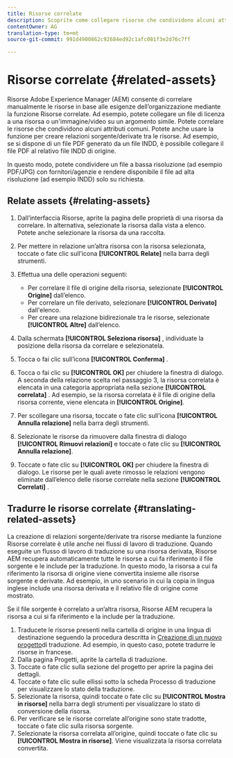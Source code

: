 ```yaml
---
title: Risorse correlate
description: Scoprite come collegare risorse che condividono alcuni attributi comuni. Potete anche usare la funzione per creare relazioni sorgente/derivate tra le risorse.
contentOwner: AG
translation-type: tm+mt
source-git-commit: 991d4900862c92684ed92c1afc081f3e2d76c7ff

---
```



# Risorse correlate {#related-assets}

Risorse Adobe Experience Manager (AEM) consente di correlare manualmente le risorse in base alle esigenze dell’organizzazione mediante la funzione Risorse correlate. Ad esempio, potete collegare un file di licenza a una risorsa o un&#39;immagine/video su un argomento simile. Potete correlare le risorse che condividono alcuni attributi comuni. Potete anche usare la funzione per creare relazioni sorgente/derivate tra le risorse. Ad esempio, se si dispone di un file PDF generato da un file INDD, è possibile collegare il file PDF al relativo file INDD di origine.

In questo modo, potete condividere un file a bassa risoluzione (ad esempio PDF/JPG) con fornitori/agenzie e rendere disponibile il file ad alta risoluzione (ad esempio INDD) solo su richiesta.

## Relate assets {#relating-assets}

1. Dall’interfaccia Risorse, aprite la pagina delle proprietà di una risorsa da correlare. In alternativa, selezionate la risorsa dalla vista a elenco. Potete anche selezionare la risorsa da una raccolta.
1. Per mettere in relazione un’altra risorsa con la risorsa selezionata, toccate o fate clic sull’icona **[!UICONTROL Relate]** nella barra degli strumenti.
1. Effettua una delle operazioni seguenti:

   * Per correlare il file di origine della risorsa, selezionate **[!UICONTROL Origine]** dall’elenco.
   * Per correlare un file derivato, selezionare **[!UICONTROL Derivato]** dall&#39;elenco.
   * Per creare una relazione bidirezionale tra le risorse, selezionate **[!UICONTROL Altre]** dall’elenco.

1. Dalla schermata **[!UICONTROL Seleziona risorsa]** , individuate la posizione della risorsa da correlare e selezionatela.

1. Tocca o fai clic sull’icona **[!UICONTROL Conferma]** .
1. Tocca o fai clic su **[!UICONTROL OK]** per chiudere la finestra di dialogo. A seconda della relazione scelta nel passaggio 3, la risorsa correlata è elencata in una categoria appropriata nella sezione **[!UICONTROL correlata]** . Ad esempio, se la risorsa correlata è il file di origine della risorsa corrente, viene elencata in **[!UICONTROL Origine]**.
1. Per scollegare una risorsa, toccate o fate clic sull’icona **[!UICONTROL Annulla relazione]** nella barra degli strumenti.
1. Selezionate le risorse da rimuovere dalla finestra di dialogo **[!UICONTROL Rimuovi relazioni]** e toccate o fate clic su **[!UICONTROL Annulla relazione]**.
1. Toccate o fate clic su **[!UICONTROL OK]** per chiudere la finestra di dialogo. Le risorse per le quali avete rimosso le relazioni vengono eliminate dall’elenco delle risorse correlate nella sezione **[!UICONTROL Correlati]** .

## Tradurre le risorse correlate {#translating-related-assets}

La creazione di relazioni sorgente/derivate tra risorse mediante la funzione Risorse correlate è utile anche nei flussi di lavoro di traduzione. Quando eseguite un flusso di lavoro di traduzione su una risorsa derivata, Risorse AEM recupera automaticamente tutte le risorse a cui fa riferimento il file sorgente e le include per la traduzione. In questo modo, la risorsa a cui fa riferimento la risorsa di origine viene convertita insieme alle risorse sorgente e derivate. Ad esempio, in uno scenario in cui la copia in lingua inglese include una risorsa derivata e il relativo file di origine come mostrato.

Se il file sorgente è correlato a un’altra risorsa, Risorse AEM recupera la risorsa a cui si fa riferimento e la include per la traduzione.

1. Traducete le risorse presenti nella cartella di origine in una lingua di destinazione seguendo la procedura descritta in [Creazione di un nuovo progetto](/help/assets/translate-assets.md#create-a-new-translation-project)di traduzione. Ad esempio, in questo caso, potete tradurre le risorse in francese.
1. Dalla pagina Progetti, aprite la cartella di traduzione.
1. Toccate o fate clic sulla sezione del progetto per aprire la pagina dei dettagli.
1. Toccate o fate clic sulle ellissi sotto la scheda Processo di traduzione per visualizzare lo stato della traduzione.
1. Selezionate la risorsa, quindi toccate o fate clic su **[!UICONTROL Mostra in risorse]** nella barra degli strumenti per visualizzare lo stato di conversione della risorsa.
1. Per verificare se le risorse correlate all’origine sono state tradotte, toccate o fate clic sulla risorsa sorgente.
1. Selezionate la risorsa correlata all’origine, quindi toccate o fate clic su **[!UICONTROL Mostra in risorse]**. Viene visualizzata la risorsa correlata convertita.
